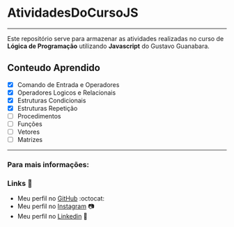 # AtividadesDoCursoJS
---
Este repositório serve para armazenar as atividades realizadas no curso de **Lógica de Programação** utilizando **Javascript** do Gustavo Guanabara.
## Conteudo Aprendido 
- [x] Comando de Entrada e Operadores
- [x] Operadores Logicos e Relacionais
- [x] Estruturas Condicionais
- [x] Estruturas Repetição
- [ ] Procedimentos
- [ ] Funções
- [ ] Vetores
- [ ] Matrizes
---
### Para mais informações:

### **Links** :link:
* Meu perfil no [GitHub](https://github.com/ArthurMoraesFriedel) :octocat:
* Meu perfil no [Instagram](https://www.instagram.com/arthur_moraes_85/?hl=en) :camera:
* Meu perfil no [Linkedin](https://www.linkedin.com/in/arthur-moraes-017517211/) :briefcase:
